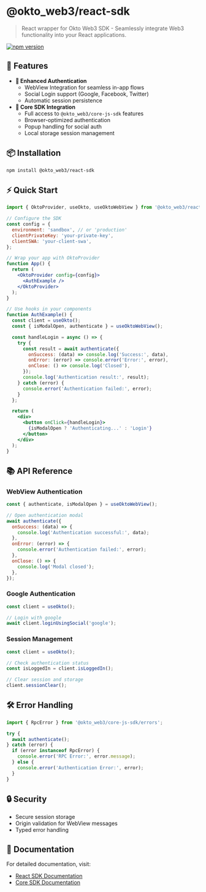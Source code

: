 # @okto_web3/react-sdk

> React wrapper for Okto Web3 SDK - Seamlessly integrate Web3 functionality into your React applications.

[![npm version](https://img.shields.io/npm/v/@okto_web3/react-sdk.svg)](https://www.npmjs.com/package/@okto_web3/react-sdk)

## 🚀 Features

- **🔐 Enhanced Authentication**
  - WebView Integration for seamless in-app flows
  - Social Login support (Google, Facebook, Twitter)
  - Automatic session persistence
- **🔄 Core SDK Integration**
  - Full access to `@okto_web3/core-js-sdk` features
  - Browser-optimized authentication
  - Popup handling for social auth
  - Local storage session management

## 📦 Installation

```bash
npm install @okto_web3/react-sdk
```

## ⚡ Quick Start

```jsx
import { OktoProvider, useOkto, useOktoWebView } from '@okto_web3/react-sdk';

// Configure the SDK
const config = {
  environment: 'sandbox', // or 'production'
  clientPrivateKey: 'your-private-key',
  clientSWA: 'your-client-swa',
};

// Wrap your app with OktoProvider
function App() {
  return (
    <OktoProvider config={config}>
      <AuthExample />
    </OktoProvider>
  );
}

// Use hooks in your components
function AuthExample() {
  const client = useOkto();
  const { isModalOpen, authenticate } = useOktoWebView();

  const handleLogin = async () => {
    try {
      const result = await authenticate({
        onSuccess: (data) => console.log('Success:', data),
        onError: (error) => console.error('Error:', error),
        onClose: () => console.log('Closed'),
      });
      console.log('Authentication result:', result);
    } catch (error) {
      console.error('Authentication failed:', error);
    }
  };

  return (
    <div>
      <button onClick={handleLogin}>
        {isModalOpen ? 'Authenticating...' : 'Login'}
      </button>
    </div>
  );
}
```

## 📚 API Reference

### WebView Authentication

```jsx
const { authenticate, isModalOpen } = useOktoWebView();

// Open authentication modal
await authenticate({
  onSuccess: (data) => {
    console.log('Authentication successful:', data);
  },
  onError: (error) => {
    console.error('Authentication failed:', error);
  },
  onClose: () => {
    console.log('Modal closed');
  },
});
```

### Google Authentication

```jsx
const client = useOkto();

// Login with google
await client.loginUsingSocial('google');
```

### Session Management

```jsx
const client = useOkto();

// Check authentication status
const isLoggedIn = client.isLoggedIn();

// Clear session and storage
client.sessionClear();
```

## 🛠️ Error Handling

```jsx
import { RpcError } from '@okto_web3/core-js-sdk/errors';

try {
  await authenticate();
} catch (error) {
  if (error instanceof RpcError) {
    console.error('RPC Error:', error.message);
  } else {
    console.error('Authentication Error:', error);
  }
}
```

## 🔒 Security

- Secure session storage
- Origin validation for WebView messages
- Typed error handling

## 📖 Documentation

For detailed documentation, visit:

- [React SDK Documentation](https://docs.okto.tech/docs/react-sdk)
- [Core SDK Documentation](https://docs.okto.tech/docs/typescript-sdk)
